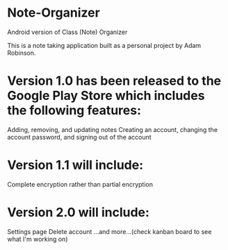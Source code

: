 # Note-Organizer
Android version of Class (Note) Organizer

This is a note taking application built as a personal project by Adam Robinson. 

# Version 1.0 has been released to the Google Play Store which includes the following features:

Adding, removing, and updating notes
Creating an account, changing the account password, and signing out of the account

# Version 1.1 will include:
Complete encryption rather than partial encryption

# Version 2.0 will include:
Settings page
Delete account
...and more...(check kanban board to see what I'm working on)


